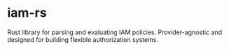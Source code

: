 # iam-rs
Rust library for parsing and evaluating IAM policies. Provider-agnostic and designed for building flexible authorization systems.
